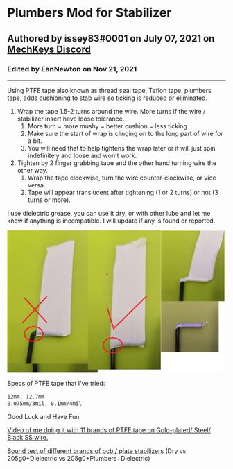 # Plumbers Mod for Stabilizer

## Authored by issey83#0001 on July 07, 2021 on [MechKeys Discord](https://discord.gg/mechkeys)

### Edited by EanNewton on Nov 21, 2021

---

Using PTFE tape also known as thread seal tape, Teflon tape, plumbers tape, adds cushioning to stab wire so ticking is reduced or eliminated.

1. Wrap the tape 1.5-2 turns around the wire. More turns if the wire / stabilizer insert have loose tolerance.
   1. More turn = more mushy = better cushion = less ticking
   2. Make sure the start of wrap is clinging on to the long part of wire for a bit.
   3. You will need that to help tightens the wrap later or it will just spin indefinitely and loose and won't work.
2. Tighten by 2 finger grabbing tape and the other hand turning wire the other way. 
      1. Wrap the tape clockwise, turn the wire counter-clockwise, or vice versa.
      2. Tape will appear translucent after tightening (1 or 2 turns) or not (3 turns or more).


I use dielectric grease, you can use it dry, or with other lube and let me know if anything is incompatible. I will update if any is found or reported.

![plumbers mod](https://github.com/EanNewton/Awesome-Keebs/blob/main/images/plumbers_mod.png)

Specs of PTFE tape that I've tried:

```
12mm, 12.7mm
0.075mm/3mil, 0.1mm/4mil
```

Good Luck and Have Fun

[Video of me doing it with 11 brands of PTFE tape on Gold-plated/ Steel/ Black SS wire.](https://youtu.be/mjduXOxcZFk)

[Sound test of different brands of pcb / plate stabilizers](https://youtu.be/L9NZv9JrxHY) (Dry vs 205g0+Dielectric vs 205g0+Plumbers+Dielectric)
